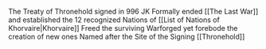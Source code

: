 The Treaty of Thronehold signed in 996 JK Formally ended [[The Last War]] and established the 12 recognized Nations of [[List of Nations of Khorvaire|Khorvaire]]
Freed the surviving Warforged yet forebode the creation of new ones 
Named after the Site of the Signing [[Thronehold]] 
